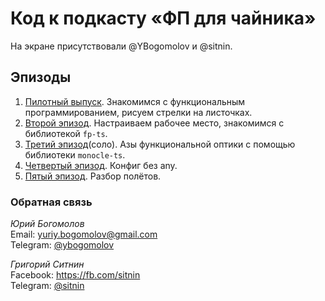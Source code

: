 # Код к подкасту «ФП для чайника»

На экране присутствовали @YBogomolov и @sitnin.

## Эпизоды

1. [Пилотный выпуск](https://www.youtube.com/watch?v=XLknNzYL2ks). Знакомимся с функциональным программированием, рисуем стрелки на листочках.
2. [Второй эпизод](https://www.youtube.com/watch?v=buQMEHBIrCQ). Настраиваем рабочее место, знакомимся с библиотекой `fp-ts`.
3. [Третий эпизод](https://www.youtube.com/watch?v=FA9uDWXPHD0)(соло). Азы функциональной оптики с помощью библиотеки `monocle-ts`.
4. [Четвертый эпизод](https://www.youtube.com/watch?v=HLR8dAvW_Zk). Конфиг без any.
5. [Пятый эпизод](https://www.youtube.com/watch?v=xRGgR0NVU1c). Разбор полётов.

### Обратная связь
*Юрий Богомолов*  
Email: yuriy.bogomolov@gmail.com  
Telegram: [@ybogomolov](https://t.me/ybogomolov)

*Григорий Ситнин*  
Facebook: https://fb.com/sitnin  
Telegram: [@sitnin](https://t.me/sitnin)

